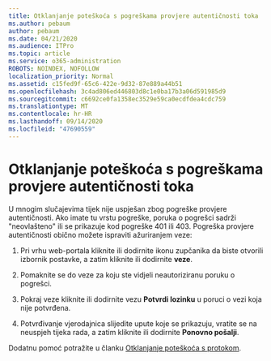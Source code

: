 ```yaml
---
title: Otklanjanje poteškoća s pogreškama provjere autentičnosti toka
ms.author: pebaum
author: pebaum
ms.date: 04/21/2020
ms.audience: ITPro
ms.topic: article
ms.service: o365-administration
ROBOTS: NOINDEX, NOFOLLOW
localization_priority: Normal
ms.assetid: c15fed9f-65c6-422e-9d32-87e889a44b51
ms.openlocfilehash: 3c4ad806ed446803d8c1e0ba17b3a06d591985d9
ms.sourcegitcommit: c6692ce0fa1358ec3529e59ca0ecdfdea4cdc759
ms.translationtype: MT
ms.contentlocale: hr-HR
ms.lasthandoff: 09/14/2020
ms.locfileid: "47690559"
---
```

# <a name="troubleshoot-flow-authentication-errors"></a>Otklanjanje poteškoća s pogreškama provjere autentičnosti toka

U mnogim slučajevima tijek nije uspješan zbog pogreške provjere autentičnosti. Ako imate tu vrstu pogreške, poruka o pogrešci sadrži "neovlašteno" ili se prikazuje kod pogreške 401 ili 403. Pogreška provjere autentičnosti obično možete ispraviti ažuriranjem veze:
  
1. Pri vrhu web-portala kliknite ili dodirnite ikonu zupčanika da biste otvorili izbornik postavke, a zatim kliknite ili dodirnite **veze**.
    
2. Pomaknite se do veze za koju ste vidjeli neautoriziranu poruku o pogrešci.
    
3. Pokraj veze kliknite ili dodirnite vezu **Potvrdi lozinku** u poruci o vezi koja nije potvrđena. 
    
4. Potvrđivanje vjerodajnica slijedite upute koje se prikazuju, vratite se na neuspjeh tijeka rada, a zatim kliknite ili dodirnite **Ponovno pošalji**.
    
Dodatnu pomoć potražite u članku [Otklanjanje poteškoća s protokom](https://go.microsoft.com/fwlink/?linkid=872110).
  

